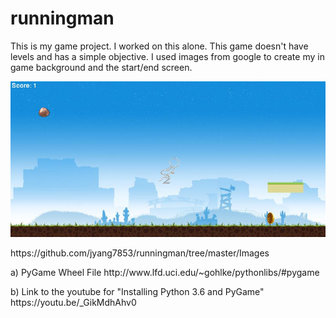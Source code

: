 # runningman
<p> This is my game project. I worked on this alone. This game doesn't have levels and has a simple objective. I used images from google to create my in game background and the start/end screen. </p>
<img src="https://github.com/jyang7853/runningman/blob/master/in%20game%201.png">
<p> https://github.com/jyang7853/runningman/tree/master/Images </p>
<p> a) PyGame Wheel File http://www.lfd.uci.edu/~gohlke/pythonlibs/#pygame </p>
<p> b) Link to the youtube for "Installing Python 3.6 and PyGame" https://youtu.be/_GikMdhAhv0 </p>

